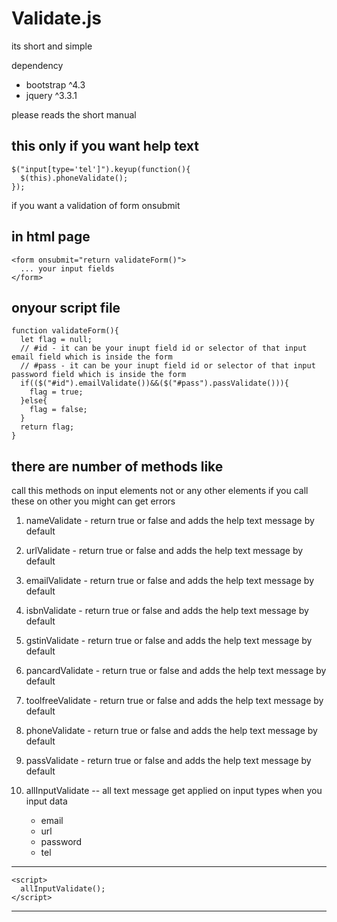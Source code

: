 # Validate.js
its short and simple 

dependency 
  * bootstrap ^4.3
  * jquery ^3.3.1
  
please reads the short manual 

this only if you want help text
--------------------------------
    $("input[type='tel']").keyup(function(){
      $(this).phoneValidate();
    });
    
if you want a validation of form onsubmit 

in html page
----------------------------------
    <form onsubmit="return validateForm()">
      ... your input fields 
    </form>

onyour script file
----------------------------
    function validateForm(){
      let flag = null;
      // #id - it can be your inupt field id or selector of that input email field which is inside the form 
      // #pass - it can be your inupt field id or selector of that input password field which is inside the form 
      if(($("#id").emailValidate())&&($("#pass").passValidate())){
        flag = true;
      }else{
        flag = false;
      }
      return flag;
    }

there are number of methods like
-----------------------------------------
call this methods on input elements not or any other elements if you call these on other you might can get errors

1. nameValidate - return true or false and adds the help text message by default
2. urlValidate - return true or false and adds the help text message by default
3. emailValidate - return true or false and adds the help text message by default
4. isbnValidate - return true or false and adds the help text message by default
5. gstinValidate - return true or false and adds the help text message by default
6. pancardValidate - return true or false and adds the help text message by default
7. toolfreeValidate - return true or false and adds the help text message by default
8. phoneValidate - return true or false and adds the help text message by default
9. passValidate - return true or false and adds the help text message by default


10. allInputValidate
    -- all text message get applied on  input types when you input data 
      - email
      - url
      - password
      - tel
-------------------------------
    <script>
      allInputValidate();
    </script>
-------------------------------
